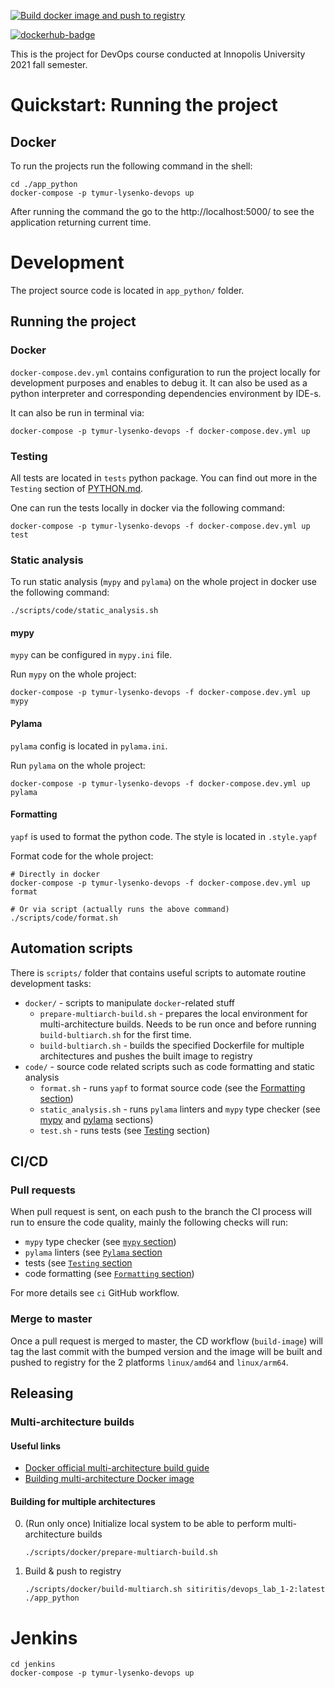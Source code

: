 [![Build docker image and push to registry](https://github.com/TymurLysenkoIU/devops/actions/workflows/build-image.yml/badge.svg)](https://github.com/TymurLysenkoIU/devops/actions/workflows/build-image.yml)

[![dockerhub-badge](https://img.shields.io/badge/Dockerhub-black?logo=docker)](https://hub.docker.com/r/sitiritis/iu-devops)

This is the project for DevOps course conducted at Innopolis University 2021 fall semester.

# Quickstart: Running the project

## Docker

To run the projects run the following command in the shell:

```shell
cd ./app_python
docker-compose -p tymur-lysenko-devops up
```

After running the command the go to the http://localhost:5000/ to see the application returning current time.

# Development

The project source code is located in `app_python/` folder. 

## Running the project

### Docker

`docker-compose.dev.yml` contains configuration to run the project locally for development purposes and enables to debug it. It can also be used as a python interpreter and corresponding dependencies environment by IDE-s.

It can also be run in terminal via:

```shell
docker-compose -p tymur-lysenko-devops -f docker-compose.dev.yml up
```

### Testing

All tests are located in `tests` python package. You can find out more in the `Testing` section of [PYTHON.md](app_python/PYTHON.md).

One can run the tests locally in docker via the following command:

```shell
docker-compose -p tymur-lysenko-devops -f docker-compose.dev.yml up test
```

### Static analysis

To run static analysis (`mypy` and `pylama`) on the whole project in docker use the following command:

```shell
./scripts/code/static_analysis.sh
```

#### mypy

`mypy` can be configured in `mypy.ini` file.

Run `mypy` on the whole project:

```shell
docker-compose -p tymur-lysenko-devops -f docker-compose.dev.yml up mypy
```

#### Pylama

`pylama` config is located in `pylama.ini`.

Run `pylama` on the whole project:

```shell
docker-compose -p tymur-lysenko-devops -f docker-compose.dev.yml up pylama
```

#### Formatting

`yapf` is used to format the python code. The style is located in `.style.yapf`

Format code for the whole project:

```shell
# Directly in docker
docker-compose -p tymur-lysenko-devops -f docker-compose.dev.yml up format

# Or via script (actually runs the above command)
./scripts/code/format.sh
```

## Automation scripts

There is `scripts/` folder that contains useful scripts to automate routine development tasks:

- `docker/` - scripts to manipulate `docker`-related stuff
  - `prepare-multiarch-build.sh` - prepares the local environment for multi-architecture builds. Needs to be run once and before running `build-bultiarch.sh` for the first time.
  - `build-bultiarch.sh` - builds the specified Dockerfile for multiple architectures and pushes the built image to registry
- `code/` - source code related scripts such as code formatting and static analysis 
  - `format.sh` - runs `yapf` to format source code (see the [Formatting section](#formatting))
  - `static_analysis.sh` - runs `pylama` linters and `mypy` type checker (see [mypy](#mypy) and [pylama](#pylama) sections) 
  - `test.sh` - runs tests (see [Testing](#testing) section)

## CI/CD

### Pull requests

When pull request is sent, on each push to the branch the CI process will run to ensure the code quality, mainly the following checks will run:

- `mypy` type checker (see [`mypy` section](#mypy))
- `pylama` linters (see [`Pylama` section](#pylama)
- tests (see [`Testing` section](#testing)
- code formatting (see [`Formatting` section](#formatting))

For more details see `ci` GitHub workflow.

### Merge to master

Once a pull request is merged to master, the CD workflow (`build-image`) will tag the last commit with the bumped version and the image will be built and pushed to registry for the 2 platforms `linux/amd64` and `linux/arm64`. 

## Releasing

### Multi-architecture builds 

#### Useful links

- [Docker official multi-architecture build guide](https://docs.docker.com/desktop/multi-arch/)
- [Building multi-architecture Docker image](https://www.smartling.com/resources/product/building-multi-architecture-docker-images-on-arm-64-bit-aws-graviton2/)

#### Building for multiple architectures

0. (Run only once) Initialize local system to be able to perform multi-architecture builds
   ```shell
   ./scripts/docker/prepare-multiarch-build.sh
   ```
1. Build & push to registry
   ```shell
   ./scripts/docker/build-multiarch.sh sitiritis/devops_lab_1-2:latest ./app_python
   ```

# Jenkins

```shell
cd jenkins
docker-compose -p tymur-lysenko-devops up
```
